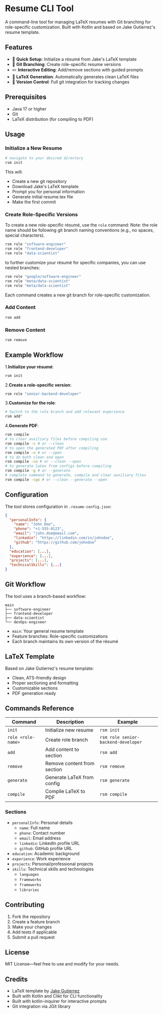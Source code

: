 # Resume CLI Tool

A command-line tool for managing LaTeX resumes with Git branching for role-specific customization. Built with Kotlin and based on Jake Gutierrez's resume template.

## Features

- 🚀 **Quick Setup**: Initialize a résumé from Jake's LaTeX template
- 🌿 **Git Branching**: Create role-specific resume versions
- ✏️ **Interactive Editing**: Add/remove sections with guided prompts
- 📄 **LaTeX Generation**: Automatically generates clean LaTeX files
- 🔄 **Version Control**: Full git integration for tracking changes

## Prerequisites

- Java 17 or higher
- Git
- LaTeX distribution (for compiling to PDF)

## Usage

### Initialize a New Resume

```bash
# navigate to your desired directory
rsm init
```

This will:
- Create a new git repository
- Download Jake's LaTeX template
- Prompt you for personal information
- Generate initial resume.tex file
- Make the first commit

### Create Role-Specific Versions

To create a new role-specific résumé, use the `role` command:
Note: the role name should be following git branch naming conventions (e.g., no spaces, special characters).
```bash
rsm role "software-engineer"
rsm role "frontend-developer"
rsm role "data-scientist"
```

to further customize your résumé for specific companies, you can use nested branches:
```bash
rsm role "google/software-engineer"
rsm role "meta/data-scientist"
rsm role "meta/data-scientist"
```

Each command creates a new git branch for role-specific customization.

### Add Content

```bash
rsm add
```

### Remove Content

```bash
rsm remove
```

## Example Workflow

1.**Initialize your résumé**:
```bash
rsm init
```

2.**Create a role-specific version**:
```bash
rsm role "senior-backend-developer"
```

3.**Customize for the role**:
```bash
# Switch to the role branch and add relevant experience
rsm add"
```

4.**Generate PDF**:
```bash
rsm compile
# to clear auxiliary files before compiling use 
rsm compile -c # or --clean
# to open the generated PDF after compiling
rsm compile -o # or --open
# to do both clean and open
rsm compile -co # or --clean --open
# to generate latex from configs before compiling
rsm compile -g # or --generate
# complete command to generate, compile and clear auxiliary files
rsm compile -cgo # or --clean --generate --open
```

## Configuration

The tool stores configuration in `.resume-config.json`:

```json
{
  "personalInfo": {
    "name": "John Doe",
    "phone": "+1-555-0123",
    "email": "john.doe@email.com",
    "linkedin": "https://linkedin.com/in/johndoe",
    "github": "https://github.com/johndoe"
  },
  "education": [...],
  "experience": [...],
  "projects": [...],
  "technicalSkills": {...}
}
```

## Git Workflow

The tool uses a branch-based workflow:

```
main
├── software-engineer
├── frontend-developer
├── data-scientist
└── devOps-engineer
```

- `main`: Your general resume template
- Feature branches: Role-specific customizations
- Each branch maintains its own version of the résumé

## LaTeX Template

Based on Jake Gutierrez's resume template:
- Clean, ATS-friendly design
- Proper sectioning and formatting
- Customizable sections
- PDF generation ready

## Commands Reference

| Command            | Description                   | Example                             |
|--------------------|-------------------------------|-------------------------------------|
| `init`             | Initialize new resume         | `rsm init`                          |
| `role <role-name>` | Create role branch            | `rsm role senior-backend-developer` |
| `add`              | Add content to section        | `rsm add`                           |
| `remove`           | Remove content from section   | `rsm remove`                        |
| `generate`         | Generate LaTeX from config    | `rsm generate`                      |    
| `compile`          | Compile LaTeX to PDF          | `rsm compile`                       |

### Sections

- `personalInfo`: Personal details
  - `name`: Full name
  - `phone`: Contact number
  - `email`: Email address
  - `linkedin`: LinkedIn profile URL
  - `github`: GitHub profile URL
- `education`: Academic background
- `experience`: Work experience
- `projects`: Personal/professional projects
- `skills`: Technical skills and technologies
  - `languages`
  - `frameworks`
  - `frameworks`
  - `libraries`

  

## Contributing

1. Fork the repository
2. Create a feature branch
3. Make your changes
4. Add tests if applicable
5. Submit a pull request


## License

MIT License—feel free to use and modify for your needs.

## Credits

- LaTeX template by [Jake Gutierrez](https://github.com/jakegut/resume)
- Built with Kotlin and Clikt for CLI functionality
- Built with kotlin-inquirer for interactive prompts
- Git integration via JGit library